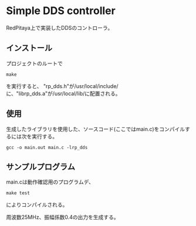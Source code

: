 # Simple DDS controller
RedPitaya上で実装したDDSのコントローラ。
## インストール
プロジェクトのルートで
```
make
```
を実行すると、
"rp_dds.h"が/usr/local/include/に、"librp_dds.a"が/usr/local/lib/に配置される。


## 使用
生成したライブラリを使用した、ソースコード(ここではmain.c)をコンパイルするには次を実行する。
```
gcc -o main.out main.c -lrp_dds
```

## サンプルプログラム
main.cは動作確認用のプログラムデ、
```
make test
```
によりコンパイルされる。

周波数25MHz、振幅係数0.4の出力を生成する。

